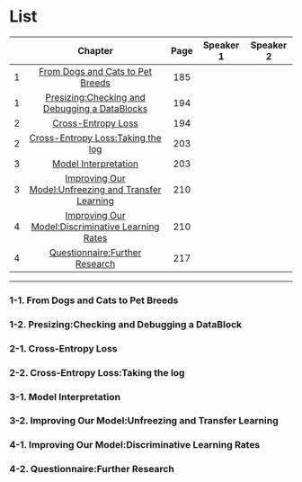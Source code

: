 # List
| | Chapter | Page | Speaker 1 | Speaker 2 |
|:-:|:-----:|:----:|:---------:|:---------:|
|1|[From Dogs and Cats to Pet Breeds](#1-1)|185| | |
|1|[Presizing:Checking and Debugging a DataBlocks](#1-2)|194| | |
|2|[Cross-Entropy Loss](#2-1)|194| | |
|2|[Cross-Entropy Loss:Taking the log](#2-2)|203| | |
|3|[Model Interpretation](#3-1)|203| ||
|3|[Improving Our Model:Unfreezing and Transfer Learning](#3-2)|210| ||
|4|[Improving Our Model:Discriminative Learning Rates](#4-1)|210| | |
|4|[Questionnaire:Further Research](#4-2)|217| | |



---


### 1-1. From Dogs and Cats to Pet Breeds
### 1-2. Presizing:Checking and Debugging a DataBlock
[ ]()

    


    
### 2-1. Cross-Entropy Loss
### 2-2. Cross-Entropy Loss:Taking the log
[ ]()
    




### 3-1. Model Interpretation
### 3-2. Improving Our Model:Unfreezing and Transfer Learning
[ ]()
    






### 4-1. Improving Our Model:Discriminative Learning Rates
### 4-2. Questionnaire:Further Research
[ ]()
    